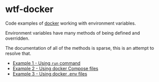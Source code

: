 # wtf-docker

Code examples of [docker](https://www.docker.com/) working with environment variables.

Environment variables have many methods of being defined and overridden.

The documentation of all of the methods is sparse, this is an attempt to resolve that.

- [Example 1 - Using `run` command](example-1/example1.md)
- [Example 2 - Using docker Compose files](example-2/example2.md)
- [Example 3 - Using docker .env files](example-3/example3.md)